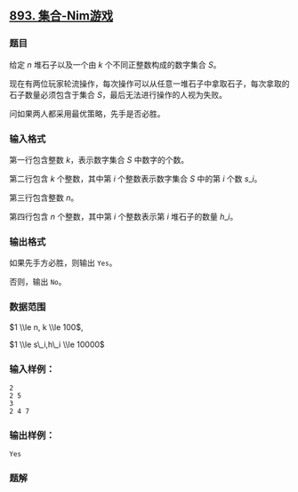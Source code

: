 ## [893\. 集合-Nim游戏](https://www.acwing.com/problem/content/895/)

### 题目

给定 $n$ 堆石子以及一个由 $k$ 个不同正整数构成的数字集合 $S$。

现在有两位玩家轮流操作，每次操作可以从任意一堆石子中拿取石子，每次拿取的石子数量必须包含于集合 $S$，最后无法进行操作的人视为失败。

问如果两人都采用最优策略，先手是否必胜。

### 输入格式

第一行包含整数 $k$，表示数字集合 $S$ 中数字的个数。

第二行包含 $k$ 个整数，其中第 $i$ 个整数表示数字集合 $S$ 中的第 $i$ 个数 $s\_i$。

第三行包含整数 $n$。

第四行包含 $n$ 个整数，其中第 $i$ 个整数表示第 $i$ 堆石子的数量 $h\_i$。

### 输出格式

如果先手方必胜，则输出 `Yes`。

否则，输出 `No`。

### 数据范围

$1 \\le n, k \\le 100$,

$1 \\le s\_i,h\_i \\le 10000$

### 输入样例：

```
2
2 5
3
2 4 7
```

### 输出样例：

```
Yes
```

### 题解

